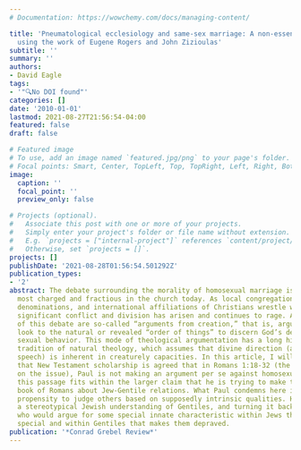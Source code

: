 ```yaml
---
# Documentation: https://wowchemy.com/docs/managing-content/

title: 'Pneumatological ecclesiology and same-sex marriage: A non-essentialist approach
  using the work of Eugene Rogers and John Zizioulas'
subtitle: ''
summary: ''
authors:
- David Eagle
tags:
- '"🔍No DOI found"'
categories: []
date: '2010-01-01'
lastmod: 2021-08-27T21:56:54-04:00
featured: false
draft: false

# Featured image
# To use, add an image named `featured.jpg/png` to your page's folder.
# Focal points: Smart, Center, TopLeft, Top, TopRight, Left, Right, BottomLeft, Bottom, BottomRight.
image:
  caption: ''
  focal_point: ''
  preview_only: false

# Projects (optional).
#   Associate this post with one or more of your projects.
#   Simply enter your project's folder or file name without extension.
#   E.g. `projects = ["internal-project"]` references `content/project/deep-learning/index.md`.
#   Otherwise, set `projects = []`.
projects: []
publishDate: '2021-08-28T01:56:54.501292Z'
publication_types:
- '2'
abstract: The debate surrounding the morality of homosexual marriage is one of the
  most charged and fractious in the church today. As local congregations, national
  denominations, and international affiliations of Christians wrestle with this issue,
  significant conflict and division has arisen and continues to rage. At the center
  of this debate are so-called “arguments from creation,” that is, arguments that
  look to the natural or revealed “order of things” to discern God’s design for appropriate
  sexual behavior. This mode of theological argumentation has a long history in the
  tradition of natural theology, which assumes that divine direction (and even divine
  speech) is inherent in creaturely capacities. In this article, I will demonstrate
  that New Testament scholarship is agreed that in Romans 1:18-32 (the key NT text
  on the issue), Paul is not making an argument per se against homosexuality. Instead,
  this passage fits within the larger claim that he is trying to make throughout the
  book of Romans about Jew-Gentile relations. What Paul condemns here is the human
  propensity to judge others based on supposedly intrinsic qualities. He is using
  a stereotypical Jewish understanding of Gentiles, and turning it back against those
  who would argue for some special innate characteristic within Jews that makes them
  special and within Gentiles that makes them depraved.
publication: '*Conrad Grebel Review*'
---
```

